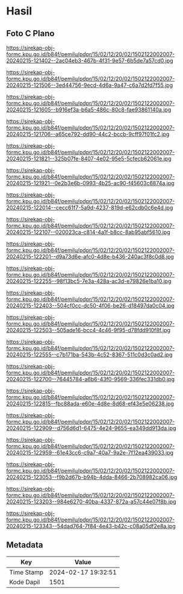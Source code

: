 # Hasil

## Foto C Plano

https://sirekap-obj-formc.kpu.go.id/b84f/pemilu/pdpr/15/02/12/20/02/1502122002007-20240215-121402--2ac04eb3-467b-4f31-9e57-6b5de7a57cd0.jpg

https://sirekap-obj-formc.kpu.go.id/b84f/pemilu/pdpr/15/02/12/20/02/1502122002007-20240215-121506--3ed44756-9ecd-4d6a-9a47-c6a7d2fd7f55.jpg

https://sirekap-obj-formc.kpu.go.id/b84f/pemilu/pdpr/15/02/12/20/02/1502122002007-20240215-121605--b916ef3a-b6a5-486c-80c8-fae93861140a.jpg

https://sirekap-obj-formc.kpu.go.id/b84f/pemilu/pdpr/15/02/12/20/02/1502122002007-20240215-121706--a65ce792-dd90-44c2-bccb-9cff97f01fc2.jpg

https://sirekap-obj-formc.kpu.go.id/b84f/pemilu/pdpr/15/02/12/20/02/1502122002007-20240215-121821--325b07fe-8407-4e02-95e5-5cfecb62061e.jpg

https://sirekap-obj-formc.kpu.go.id/b84f/pemilu/pdpr/15/02/12/20/02/1502122002007-20240215-121921--0e2b3e6b-0993-4b25-ac90-f45603c6874a.jpg

https://sirekap-obj-formc.kpu.go.id/b84f/pemilu/pdpr/15/02/12/20/02/1502122002007-20240215-122014--cecc61f7-5a9d-4237-819d-e62cdb0c6e4d.jpg

https://sirekap-obj-formc.kpu.go.id/b84f/pemilu/pdpr/15/02/12/20/02/1502122002007-20240215-122107--020023ca-c814-4a1f-b8cc-8ab95abf5610.jpg

https://sirekap-obj-formc.kpu.go.id/b84f/pemilu/pdpr/15/02/12/20/02/1502122002007-20240215-122201--d9a73d6e-afc0-4d8e-b436-240ac3f8c0d8.jpg

https://sirekap-obj-formc.kpu.go.id/b84f/pemilu/pdpr/15/02/12/20/02/1502122002007-20240215-122255--98f13bc5-7e3a-428a-ac3d-e79826e1ba10.jpg

https://sirekap-obj-formc.kpu.go.id/b84f/pemilu/pdpr/15/02/12/20/02/1502122002007-20240215-122403--504cf0cc-dc50-4f06-be26-d18497da0c04.jpg

https://sirekap-obj-formc.kpu.go.id/b84f/pemilu/pdpr/15/02/12/20/02/1502122002007-20240215-122503--505ade16-bcc4-4c46-9f95-d78fdd910f8f.jpg

https://sirekap-obj-formc.kpu.go.id/b84f/pemilu/pdpr/15/02/12/20/02/1502122002007-20240215-122555--c7b171ba-543b-4c52-8367-511c0d3c0ad2.jpg

https://sirekap-obj-formc.kpu.go.id/b84f/pemilu/pdpr/15/02/12/20/02/1502122002007-20240215-122700--76445784-a6b6-43f0-9569-336fec331db0.jpg

https://sirekap-obj-formc.kpu.go.id/b84f/pemilu/pdpr/15/02/12/20/02/1502122002007-20240215-122815--fbc88ada-e60e-4d8e-8d68-ef43e5e06238.jpg

https://sirekap-obj-formc.kpu.go.id/b84f/pemilu/pdpr/15/02/12/20/02/1502122002007-20240215-122909--d756d6d1-6475-4e24-9655-ea349dd913da.jpg

https://sirekap-obj-formc.kpu.go.id/b84f/pemilu/pdpr/15/02/12/20/02/1502122002007-20240215-122959--61e43cc6-c9a7-40a7-9a2e-7f12ea439033.jpg

https://sirekap-obj-formc.kpu.go.id/b84f/pemilu/pdpr/15/02/12/20/02/1502122002007-20240215-123053--f9b2d67b-b94b-4dda-8466-2b708982ca06.jpg

https://sirekap-obj-formc.kpu.go.id/b84f/pemilu/pdpr/15/02/12/20/02/1502122002007-20240215-123203--984e6270-40ba-4337-872a-a57c44e07f8b.jpg

https://sirekap-obj-formc.kpu.go.id/b84f/pemilu/pdpr/15/02/12/20/02/1502122002007-20240215-123343--54dad764-7f84-4e43-b42c-c08a05df2e8a.jpg


## Metadata

| Key        | Value               |
| ---------- | ------------------- |
| Time Stamp | 2024-02-17 19:32:51 |
| Kode Dapil | 1501                |



